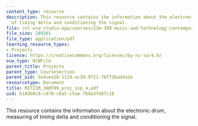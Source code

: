 ```yaml
---
content_type: resource
description: This resource contains the information about the electronic drum, measuring
  of timing delta and conditioning the signal.
file: /ol-ocw-studio-app/courses/21m-380-music-and-technology-contemporary-history-and-aesthetics-fall-2009/b18db8c9c678c6a5c5ae7b9a3fd8fc16_MIT21M_380F09_proj_ssp_4.pdf
file_size: 189261
file_type: application/pdf
learning_resource_types:
- Projects
license: https://creativecommons.org/licenses/by-nc-sa/4.0/
ocw_type: OCWFile
parent_title: Projects
parent_type: CourseSection
parent_uid: 5edcea28-1124-ac3d-9721-7bff16ad4a2e
resourcetype: Document
title: MIT21M_380F09_proj_ssp_4.pdf
uid: b18db8c9-c678-c6a5-c5ae-7b9a3fd8fc16
---
```

This resource contains the information about the electronic drum, measuring of timing delta and conditioning the signal.